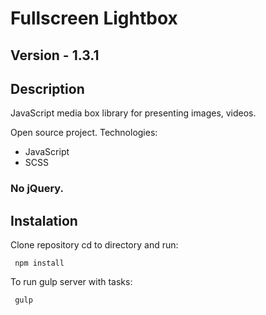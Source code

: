 # Fullscreen Lightbox

## Version - 1.3.1

## Description
JavaScript media box library for presenting images, videos.

Open source project.
Technologies:
- JavaScript
- SCSS
### No jQuery.

## Instalation
Clone repository cd to directory and run:
````
 npm install
 ````
 
To run gulp server with tasks:
````
 gulp
 ````
